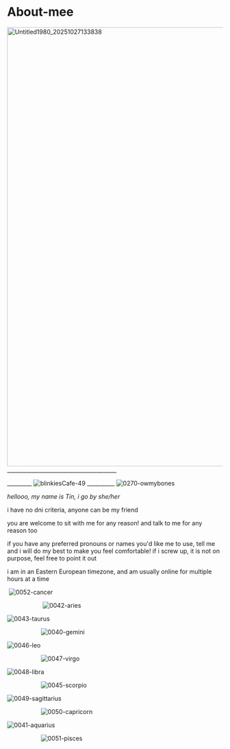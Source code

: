# About-mee

<img width="768" height="1024" alt="Untitled1980_20251027133838" src="https://github.com/user-attachments/assets/5e1f4842-0c1f-4648-9e7c-885b69c93970" />
________________________________________

_________ ![blinkiesCafe-49](https://github.com/user-attachments/assets/a7f7766d-860c-4e7b-a8a8-da260183464c) __________
 ![0270-owmybones](https://github.com/user-attachments/assets/8e1f0704-526f-4ed8-aa49-7c30728cc905)



*hellooo, my name is Tin, i go by she/her*

i have no dni criteria, anyone can be my friend

you are welcome to sit with me for any reason! and talk to me for any reason too

if you have any preferred pronouns or names you'd like me to use, tell me and i will do my best to make you feel comfortable! if i screw up, it is not on purpose, feel free to point it out

i am in an Eastern European timezone, and am usually online for multiple hours at a time


‎ ‎![0052-cancer](https://github.com/user-attachments/assets/00cd8385-bf0d-42b7-b0dc-155d307d260e) 

‎ ‎ ‎ ‎ ‎ ‎ ‎ ‎ ‎ ‎ ‎ ‎ ‎ ‎ ‎ ‎ ‎ ‎ ‎ ‎ ‎ ![0042-aries](https://github.com/user-attachments/assets/083b9700-6a73-469a-bd8f-a6cdb7b9e268) 

![0043-taurus](https://github.com/user-attachments/assets/5394ad09-c248-48c8-a40d-dd79fa02d2f7) 

‎ ‎ ‎ ‎ ‎ ‎ ‎ ‎ ‎ ‎ ‎ ‎ ‎ ‎ ‎ ‎ ‎ ‎ ‎ ‎ ![0040-gemini](https://github.com/user-attachments/assets/c7e20d3f-e957-4e04-8515-4cd24866a127) 

![0046-leo](https://github.com/user-attachments/assets/f5b310ee-a650-4ce4-9f84-f4e5a6ec4458) 

‎ ‎ ‎ ‎ ‎ ‎ ‎ ‎ ‎ ‎ ‎ ‎ ‎ ‎ ‎ ‎ ‎ ‎ ‎ ‎ ![0047-virgo](https://github.com/user-attachments/assets/7cd1ac51-85a0-419c-9bcc-a410a76da1e7) 

![0048-libra](https://github.com/user-attachments/assets/ea332005-ad10-4305-950e-fbfc7d8c4963)

‎ ‎ ‎ ‎ ‎ ‎ ‎ ‎ ‎ ‎ ‎ ‎ ‎ ‎ ‎ ‎ ‎ ‎ ‎ ‎ ![0045-scorpio](https://github.com/user-attachments/assets/e5959e82-9939-469d-b0c5-dbf5c706e6d2) 

![0049-sagittarius](https://github.com/user-attachments/assets/86aa9288-22fb-43dd-a4e9-a1fb363d8fbd) 

‎ ‎ ‎ ‎ ‎ ‎ ‎ ‎ ‎ ‎ ‎ ‎ ‎ ‎ ‎ ‎ ‎ ‎ ‎ ‎ ![0050-capricorn](https://github.com/user-attachments/assets/02f4e1e5-dcdd-4011-97de-8ebef8cb8166) 

![0041-aquarius](https://github.com/user-attachments/assets/cdca0492-476a-4b01-aef4-b248e97328d9) 

‎ ‎ ‎ ‎ ‎ ‎ ‎ ‎ ‎ ‎ ‎ ‎ ‎ ‎ ‎ ‎ ‎ ‎ ‎ ‎ ![0051-pisces](https://github.com/user-attachments/assets/2f4daaa0-c476-4aed-824b-28d287526061)
